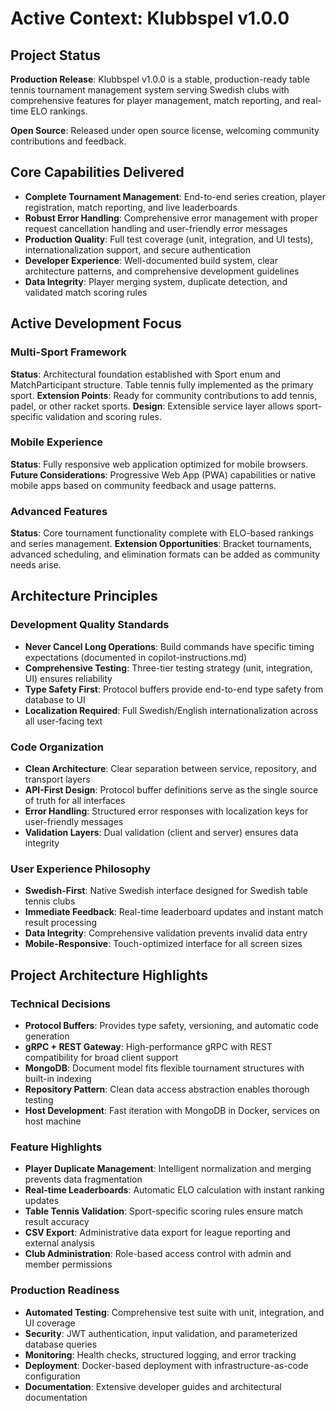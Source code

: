 # Active Context: Klubbspel v1.0.0

## Project Status
**Production Release**: Klubbspel v1.0.0 is a stable, production-ready table tennis tournament management system serving Swedish clubs with comprehensive features for player management, match reporting, and real-time ELO rankings.

**Open Source**: Released under open source license, welcoming community contributions and feedback.

## Core Capabilities Delivered
- **Complete Tournament Management**: End-to-end series creation, player registration, match reporting, and live leaderboards
- **Robust Error Handling**: Comprehensive error management with proper request cancellation handling and user-friendly error messages
- **Production Quality**: Full test coverage (unit, integration, and UI tests), internationalization support, and secure authentication
- **Developer Experience**: Well-documented build system, clear architecture patterns, and comprehensive development guidelines
- **Data Integrity**: Player merging system, duplicate detection, and validated match scoring rules

## Active Development Focus

### Multi-Sport Framework
**Status**: Architectural foundation established with Sport enum and MatchParticipant structure. Table tennis fully implemented as the primary sport.
**Extension Points**: Ready for community contributions to add tennis, padel, or other racket sports.
**Design**: Extensible service layer allows sport-specific validation and scoring rules.

### Mobile Experience
**Status**: Fully responsive web application optimized for mobile browsers.
**Future Considerations**: Progressive Web App (PWA) capabilities or native mobile apps based on community feedback and usage patterns.

### Advanced Features
**Status**: Core tournament functionality complete with ELO-based rankings and series management.
**Extension Opportunities**: Bracket tournaments, advanced scheduling, and elimination formats can be added as community needs arise.

## Architecture Principles

### Development Quality Standards
- **Never Cancel Long Operations**: Build commands have specific timing expectations (documented in copilot-instructions.md)
- **Comprehensive Testing**: Three-tier testing strategy (unit, integration, UI) ensures reliability
- **Type Safety First**: Protocol buffers provide end-to-end type safety from database to UI
- **Localization Required**: Full Swedish/English internationalization across all user-facing text

### Code Organization
- **Clean Architecture**: Clear separation between service, repository, and transport layers
- **API-First Design**: Protocol buffer definitions serve as the single source of truth for all interfaces
- **Error Handling**: Structured error responses with localization keys for user-friendly messages
- **Validation Layers**: Dual validation (client and server) ensures data integrity

### User Experience Philosophy
- **Swedish-First**: Native Swedish interface designed for Swedish table tennis clubs
- **Immediate Feedback**: Real-time leaderboard updates and instant match result processing
- **Data Integrity**: Comprehensive validation prevents invalid data entry
- **Mobile-Responsive**: Touch-optimized interface for all screen sizes

## Project Architecture Highlights

### Technical Decisions
- **Protocol Buffers**: Provides type safety, versioning, and automatic code generation
- **gRPC + REST Gateway**: High-performance gRPC with REST compatibility for broad client support
- **MongoDB**: Document model fits flexible tournament structures with built-in indexing
- **Repository Pattern**: Clean data access abstraction enables thorough testing
- **Host Development**: Fast iteration with MongoDB in Docker, services on host machine

### Feature Highlights
- **Player Duplicate Management**: Intelligent normalization and merging prevents data fragmentation
- **Real-time Leaderboards**: Automatic ELO calculation with instant ranking updates
- **Table Tennis Validation**: Sport-specific scoring rules ensure match result accuracy
- **CSV Export**: Administrative data export for league reporting and external analysis
- **Club Administration**: Role-based access control with admin and member permissions

### Production Readiness
- **Automated Testing**: Comprehensive test suite with unit, integration, and UI coverage
- **Security**: JWT authentication, input validation, and parameterized database queries
- **Monitoring**: Health checks, structured logging, and error tracking
- **Deployment**: Docker-based deployment with infrastructure-as-code configuration
- **Documentation**: Extensive developer guides and architectural documentation